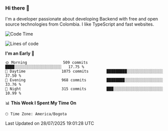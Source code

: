 ### Hi there 👋

I'm a developer passionate about developing Backend with free and open source technologies from Colombia. I like TypeScript and fast websites.

<!--START_SECTION:waka-->
![Code Time](http://img.shields.io/badge/Code%20Time-5%2C706%20hrs%2040%20mins-blue)

![Lines of code](https://img.shields.io/badge/From%20Hello%20World%20I%27ve%20Written-5.6%20million%20lines%20of%20code-blue)

**I'm an Early 🐤** 

```text
🌞 Morning                509 commits         ████░░░░░░░░░░░░░░░░░░░░░   17.75 % 
🌆 Daytime                1075 commits        █████████░░░░░░░░░░░░░░░░   37.50 % 
🌃 Evening                968 commits         ████████░░░░░░░░░░░░░░░░░   33.76 % 
🌙 Night                  315 commits         ███░░░░░░░░░░░░░░░░░░░░░░   10.99 % 
```


📊 **This Week I Spent My Time On** 

```text
🕑︎ Time Zone: America/Bogota
```


 Last Updated on 28/07/2025 19:01:28 UTC
<!--END_SECTION:waka-->
